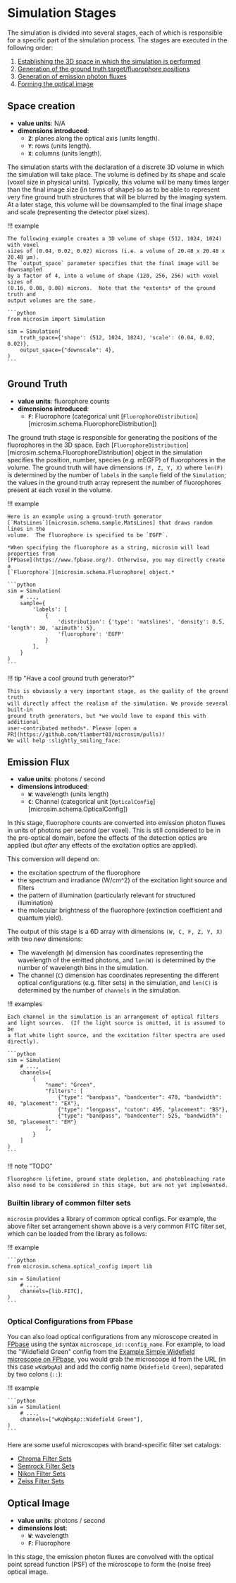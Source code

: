 # Simulation Stages

The simulation is divided into several stages, each of which is responsible for a specific part of the simulation process. The stages are executed in the following order:

1. [Establishing the 3D space in which the simulation is performed](#space-creation)
2. [Generation of the ground truth target/fluorophore positions](#ground-truth)
3. [Generation of emission photon fluxes](#emission-flux)
4. [Forming the optical image](#optical-image)

## Space creation

- **value units**: N/A
- **dimensions introduced**:
    - **`Z`**: planes along the optical axis (units length).
    - **`Y`**: rows (units length).
    - **`X`**: columns (units length).

The simulation starts with the declaration of a discrete 3D volume in which the
simulation will take place. The volume is defined by its shape and scale (voxel
size in physical units).  Typically, this volume will be many times larger than
the final image size (in terms of shape) so as to be able to represent very fine
ground truth structures that will be blurred by the imaging system. At a later
stage, this volume will be downsampled to the final image shape and scale
(representing the detector pixel sizes).

!!! example

    The following example creates a 3D volume of shape (512, 1024, 1024) with voxel
    sizes of (0.04, 0.02, 0.02) microns (i.e. a volume of 20.48 x 20.48 x 20.48 µm).
    The `output_space` parameter specifies that the final image will be downsampled
    by a factor of 4, into a volume of shape (128, 256, 256) with voxel sizes of
    (0.16, 0.08, 0.08) microns.  Note that the *extents* of the ground truth and
    output volumes are the same.

    ```python
    from microsim import Simulation

    sim = Simulation(
        truth_space={'shape': (512, 1024, 1024), 'scale': (0.04, 0.02, 0.02)},
        output_space={"downscale": 4},
    )
    ```

## Ground Truth

- **value units**: fluorophore counts
- **dimensions introduced**:
    - **`F`**: Fluorophore (categorical unit [`FluorophoreDistribution`][microsim.schema.FluorophoreDistribution])

The ground truth stage is responsible for generating the positions of the
fluorophores in the 3D space. Each
[`FluorophoreDistribution`][microsim.schema.FluorophoreDistribution] object in
the simulation specifies the position, number, species (e.g. mEGFP) of
fluorophores in the volume. The ground truth will have dimensions `(F, Z, Y, X)`
where `len(F)` is determined by the number of `labels` in the `sample` field of
the `Simulation`; the values in the ground truth array represent the number of
fluorophores present at each voxel in the volume.

!!! example

    Here is an example using a ground-truth generator
    [`MatsLines`][microsim.schema.sample.MatsLines] that draws random lines in the
    volume.  The fluorophore is specified to be `EGFP`.
    
    *When specifying the fluorophore as a string, microsim will load properties from
    [FPbase](https://www.fpbase.org/). Otherwise, you may directly create a
    [`Fluorophore`][microsim.schema.Fluorophore] object.*

    ```python
    sim = Simulation(
        # ...,
        sample={
            'labels': [
                {
                    'distribution': {'type': 'matslines', 'density': 0.5, 'length': 30, 'azimuth': 5},
                    'fluorophore': 'EGFP'
                }
            ],
        }
    )
    ```

!!! tip "Have a cool ground truth generator?"

    This is obviously a very important stage, as the quality of the ground truth
    will directly affect the realism of the simulation. We provide several built-in
    ground truth generators, but *we would love to expand this with additional
    user-contributed methods*. Please [open a
    PR](https://github.com/tlambert03/microsim/pulls)!
    We will help :slightly_smiling_face:

## Emission Flux

- **value units**: photons / second
- **dimensions introduced**:
    - **`W`**: wavelength (units length)
    - **`C`**: Channel (categorical unit [`OpticalConfig`][microsim.schema.OpticalConfig])

In this stage, fluorophore counts are converted into emission photon fluxes in
units of photons per second (per voxel). This is still considered to be in the
pre-optical domain, before the effects of the detection optics are applied
(but *after* any effects of the excitation optics are applied).

This conversion will depend on:

- the excitation spectrum of the fluorophore
- the spectrum and irradiance (W/cm^2) of the excitation light source and filters
- the pattern of illumination (particularly relevant for structured illumination)
- the molecular brightness of the fluorophore (extinction coefficient and quantum yield).

The output of this stage is a 6D array with dimensions `(W, C, F, Z, Y, X)`
with two new dimensions:

- The wavelength (`W`) dimension has coordinates representing the wavelength of
  the emitted photons, and `len(W)` is determined by the number of wavelength bins
  in the simulation.
- The channel (`C`) dimension has coordinates representing the different optical
  configurations (e.g. filter sets) in the simulation, and `len(C)` is determined
  by the number of `channels` in the simulation.

!!! examples

    Each channel in the simulation is an arrangement of optical filters
    and light sources.  (If the light source is omitted, it is assumed to be
    a flat white light source, and the excitation filter spectra are used directly).

    ```python
    sim = Simulation(
        # ...,
        channels=[
            {
                "name": "Green",
                "filters": [
                    {"type": "bandpass", "bandcenter": 470, "bandwidth": 40, "placement": "EX"},
                    {"type": "longpass", "cuton": 495, "placement": "BS"},
                    {"type": "bandpass", "bandcenter": 525, "bandwidth": 50, "placement": "EM"}
                ],
            }
        ]
    )
    ```

!!! note "TODO"

    Fluorophore lifetime, ground state depletion, and photobleaching rate
    also need to be considered in this stage, but are not yet implemented.

### Builtin library of common filter sets

`microsim` provides a library of common optical configs.  For example,
the above filter set arrangement shown above is a very common FITC filter set,
which can be loaded from the library as follows:

!!! example

    ```python
    from microsim.schema.optical_config import lib

    sim = Simulation(
        # ...,
        channels=[lib.FITC],
    )
    ```

### Optical Configurations from FPbase

You can also load optical configurations from any microscope created in
[FPbase](https://www.fpbase.org/) using the syntax `microscope_id::config_name`.
For example, to load the "Widefield Green" config from the [Example Simple
Widefield microscope on
FPbase](https://www.fpbase.org/microscope/wKqWbgApvguSNDSRZNSfpN/), you would
grab the microscope id from the URL (in this case `wKqWbgAp`) and add the
config name (`Widefield Green`), separated by two colons (`::`):

!!! example

    ```python
    sim = Simulation(
        # ...,
        channels=["wKqWbgAp::Widefield Green"],
    )
    ```

Here are some useful microscopes with brand-specific filter set catalogs:

- [Chroma Filter Sets](https://www.fpbase.org/microscope/PMtA2nB6Ld2Y2XvrF5zUuP/)
- [Semrock Filter Sets](https://www.fpbase.org/microscope/HGtCWRnyn8joPY5WF2t3zW/)
- [Nikon Filter Sets](https://www.fpbase.org/microscope/up3K5Tp3jwLWXtoTt8T9vB/)
- [Zeiss Filter Sets](https://www.fpbase.org/microscope/VgeWjEPrGiSL6saRi9myA8/)

## Optical Image

- **value units**: photons / second
- **dimensions lost**:
    - **`W`**: wavelength
    - **`F`**: Fluorophore

In this stage, the emission photon fluxes are convolved with the optical point
spread function (PSF) of the microscope to form the (noise free) optical image.
